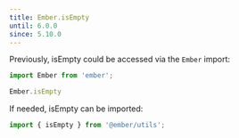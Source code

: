 ```yaml
---
title: Ember.isEmpty
until: 6.0.0
since: 5.10.0
---
```



Previously, isEmpty could be accessed via the `Ember` import:
```js
import Ember from 'ember';

Ember.isEmpty
```

 If needed, isEmpty can be imported:
```js
import { isEmpty } from '@ember/utils';
```
